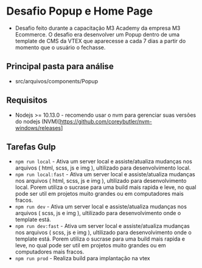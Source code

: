 # Desafio Popup e Home Page

-   Desafio feito durante a capacitação M3 Academy da empresa M3 Ecommerce. O desafio era desenvolver um Popup dentro de uma template de CMS da VTEX que aparecesse a cada 7 dias a partir do momento que o usuário o fechasse.

## Principal pasta para análise

-   src/arquivos/components/Popup

## Requisitos

-   Nodejs >= 10.13.0 - recomendo usar o nvm para gerenciar suas versões do nodejs (NVM)[https://github.com/coreybutler/nvm-windows/releases]

## Tarefas Gulp

-   `npm run local` - Ativa um server local e assiste/atualiza mudanças nos arquivos ( html, scss, js e img ), ultilizado para desenvolvimento local.
-   `npm run local:fast` - Ativa um server local e assiste/atualiza mudanças nos arquivos ( html, scss, js e img ), ultilizado para desenvolvimento local. Porem utiliza o sucrase para uma build mais rapida e leve, no qual pode ser util em projetos muito grandes ou em computadores mais fracos.
-   `npm run dev` - Ativa um server local e assiste/atualiza mudanças nos arquivos ( scss, js e img ), ultilizado para desenvolvimento onde o template está.
-   `npm run dev:fast` - Ativa um server local e assiste/atualiza mudanças nos arquivos ( scss, js e img ), ultilizado para desenvolvimento onde o template está. Porem utiliza o sucrase para uma build mais rapida e leve, no qual pode ser util em projetos muito grandes ou em computadores mais fracos.
-   `npm run prod` - Realiza build para implantação na vtex
